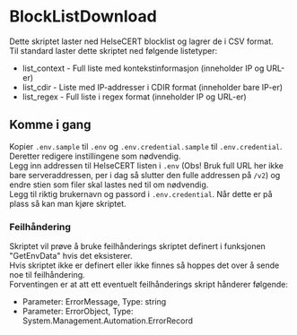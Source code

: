 # BlockListDownload
Dette skriptet laster ned HelseCERT blocklist og lagrer de i CSV format.  
Til standard laster dette skriptet ned følgende listetyper:
- list_context - Full liste med kontekstinformasjon (inneholder IP og URL-er)
- list_cdir - Liste med IP-addresser i CDIR format (inneholder bare IP-er)
- list_regex - Full liste i regex format (inneholder IP og URL-er)

## Komme i gang
Kopier ``.env.sample`` til ``.env`` og ``.env.credential.sample`` til ``.env.credential``.  
Deretter redigere instillingene som nødvendig.  
Legg inn addressen til HelseCERT listen i ``.env`` (Obs! Bruk full URL her ikke bare serveraddressen, per i dag så slutter den fulle addressen på ``/v2``) og endre stien som filer skal lastes ned til om nødvendig.  
Legg til riktig brukernavn og passord i ``.env.credential``.
Når dette er på plass så kan man kjøre skriptet.

### Feilhåndering
Skriptet vil prøve å bruke feilhånderings skriptet definert i funksjonen "GetEnvData" hvis det eksisterer.  
Hvis skriptet ikke er definert eller ikke finnes så hoppes det over å sende noe til feilhåndering.  
Forventingen er at att ett eventuelt feilhånderings skript hånderer følgende:
- Parameter: ErrorMessage, Type: string
- Parameter: ErrorObject, Type: System.Management.Automation.ErrorRecord
